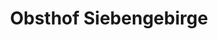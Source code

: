 ---
title: "Obsthof Siebengebirge"
url: /koenigswinter/obsthof-siebengebirge/
shop: Gemüse & Obst
---